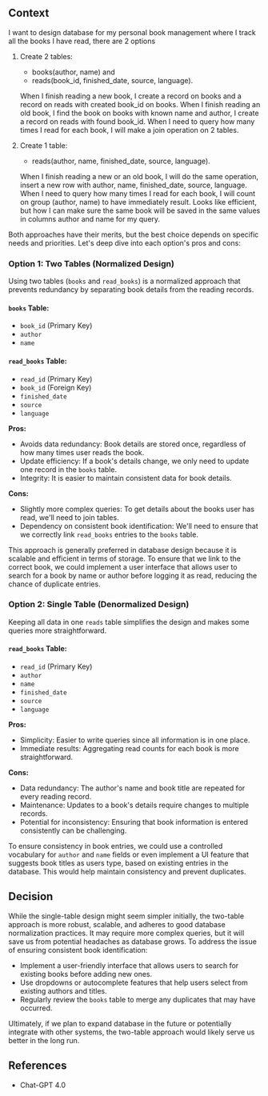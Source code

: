 ## Context 
I want to design database for my personal book management where I track all the books I have read, there are 2 options
1. Create 2 tables: 
   - books(author, name) and 
   - reads(book_id, finished_date, source, language). 
   
   When I finish reading a new book, I create a record on books and a record on reads with created book_id on books. When I finish reading an old book, I find the book on books with known name and author, I create a record on reads with found book_id. When I need to query how many times I read for each book, I will make a join operation on 2 tables.
2. Create 1 table: 
   - reads(author, name, finished_date, source, language). 

   When I finish reading a new or an old book, I will do the same operation, insert a new row with author, name, finished_date, source, language. When I need to query how many times I read for each book, I will count on group (author, name) to have immediately result. Looks like efficient, but how I can make sure the same book will be saved in the same values in columns author and name for my query.



Both approaches have their merits, but the best choice depends on specific needs and priorities. Let's deep dive into each option's pros and cons:

### Option 1: Two Tables (Normalized Design)
Using two tables (`books` and `read_books`) is a normalized approach that prevents redundancy by separating book details from the reading records.

#### `books` Table:
- `book_id` (Primary Key)
- `author`
- `name`

#### `read_books` Table:
- `read_id` (Primary Key)
- `book_id` (Foreign Key)
- `finished_date`
- `source`
- `language`

**Pros:**
- Avoids data redundancy: Book details are stored once, regardless of how many times user reads the book.
- Update efficiency: If a book's details change, we only need to update one record in the `books` table.
- Integrity: It is easier to maintain consistent data for book details.

**Cons:**
- Slightly more complex queries: To get details about the books user has read, we'll need to join tables.
- Dependency on consistent book identification: We'll need to ensure that we correctly link `read_books` entries to the `books` table.

This approach is generally preferred in database design because it is scalable and efficient in terms of storage. To ensure that we link to the correct book, we could implement a user interface that allows user to search for a book by name or author before logging it as read, reducing the chance of duplicate entries.

### Option 2: Single Table (Denormalized Design)
Keeping all data in one `reads` table simplifies the design and makes some queries more straightforward.

#### `read_books` Table:
- `read_id` (Primary Key)
- `author`
- `name`
- `finished_date`
- `source`
- `language`

**Pros:**
- Simplicity: Easier to write queries since all information is in one place.
- Immediate results: Aggregating read counts for each book is more straightforward.

**Cons:**
- Data redundancy: The author's name and book title are repeated for every reading record.
- Maintenance: Updates to a book's details require changes to multiple records.
- Potential for inconsistency: Ensuring that book information is entered consistently can be challenging.

To ensure consistency in book entries, we could use a controlled vocabulary for `author` and `name` fields or even implement a UI feature that suggests book titles as users type, based on existing entries in the database. This would help maintain consistency and prevent duplicates.

## Decision
While the single-table design might seem simpler initially, the two-table approach is more robust, scalable, and adheres to good database normalization practices. It may require more complex queries, but it will save us from potential headaches as database grows. To address the issue of ensuring consistent book identification:

- Implement a user-friendly interface that allows users to search for existing books before adding new ones.
- Use dropdowns or autocomplete features that help users select from existing authors and titles.
- Regularly review the `books` table to merge any duplicates that may have occurred.

Ultimately, if we plan to expand database in the future or potentially integrate with other systems, the two-table approach would likely serve us better in the long run.

## References
- Chat-GPT 4.0